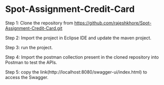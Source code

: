 # Spot-Assignment-Credit-Card

Step 1: Clone the repository from https://github.com/rajeshkhore/Spot-Assignment-Credit-Card.git

Step 2: Import the project in Eclipse IDE and update the maven project.

Step 3: run the project.

Step 4: Import the postman collection present in the cloned repository into Postman to test the APIs.

Step 5: copy the link(http://localhost:8080/swagger-ui/index.html) to access the Swagger.
